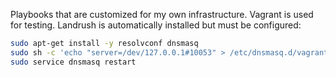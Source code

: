 Playbooks that are customized for my own infrastructure. Vagrant is used for testing. Landrush is automatically installed but must be configured:

```sh
sudo apt-get install -y resolvconf dnsmasq
sudo sh -c 'echo "server=/dev/127.0.0.1#10053" > /etc/dnsmasq.d/vagrant-landrush'
sudo service dnsmasq restart
```

